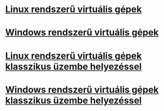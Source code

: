 # [Linux rendszerű virtuális gépek](linux/overview.md)
# [Windows rendszerű virtuális gépek](windows/about.md)
# [Linux rendszerű virtuális gépek klasszikus üzembe helyezéssel](linux/overview.md?toc=%2fazure%2fvirtual-machines%2flinux%2fclassic%2ftoc.json)
# [Windows rendszerű virtuális gépek klasszikus üzembe helyezéssel](windows/about.md?toc=%2fazure%2fvirtual-machines%2fwindows%2fclassic%2ftoc.json)

